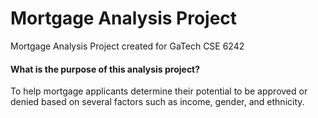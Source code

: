 # Mortgage Analysis Project
Mortgage Analysis Project created for GaTech CSE 6242


#### What is the purpose of this analysis project?
To help mortgage applicants determine their potential to be approved or denied based on several factors such as income, gender, and ethnicity. 
